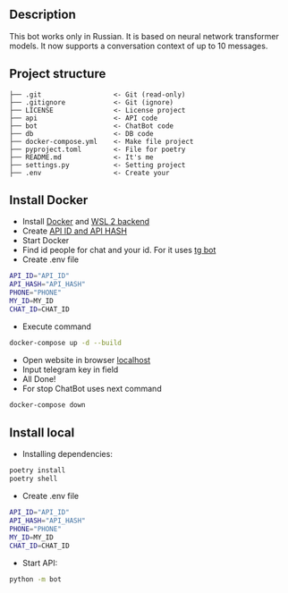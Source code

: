 ## Description

This bot works only in Russian.
It is based on neural network transformer models.
It now supports a conversation context of up to 10 messages.

## Project structure

```
├── .git                  <- Git (read-only)
├── .gitignore            <- Git (ignore)
├── LICENSE               <- License project
├── api                   <- API code
├── bot                   <- ChatBot code
├── db                    <- DB code
├── docker-compose.yml    <- Make file project
├── pyproject.toml        <- File for poetry
├── README.md             <- It's me
├── settings.py           <- Setting project
├── .env                  <- Create your
```

## Install Docker

- Install [Docker](https://docs.docker.com/desktop/install/windows-install/) and [WSL 2 backend](https://learn.microsoft.com/ru-ru/windows/wsl/install)
- Create [API ID and API HASH](https://core.telegram.org/api/obtaining_api_id)
- Start Docker
- Find id people for chat and your id. For it uses [tg bot](https://t.me/username_to_id_bot)
- Create .env file
```bash
API_ID="API_ID"
API_HASH="API_HASH"
PHONE="PHONE"
MY_ID=MY_ID
CHAT_ID=CHAT_ID
```  
- Execute command
```bash
docker-compose up -d --build
```
- Open website in browser [localhost](http://localhost)
- Input telegram key in field
- All Done!
- For stop ChatBot uses next command
```bash
docker-compose down
```

## Install local 

- Installing dependencies:
```bash
poetry install
poetry shell
```
- Create .env file
```bash
API_ID="API_ID"
API_HASH="API_HASH"
PHONE="PHONE"
MY_ID=MY_ID
CHAT_ID=CHAT_ID
```  
- Start API:
```bash
python -m bot
```
